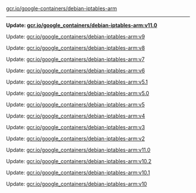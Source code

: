 [gcr.io/google-containers/debian-iptables-arm](https://hub.docker.com/r/cruse/debian-iptables-arm/tags/) 

----
**Update: [gcr.io/google_containers/debian-iptables-arm:v11.0](https://hub.docker.com/r/cruse/debian-iptables-arm/tags/)**

Update: [gcr.io/google_containers/debian-iptables-arm:v9](https://hub.docker.com/r/cruse/debian-iptables-arm/tags/)

Update: [gcr.io/google_containers/debian-iptables-arm:v8](https://hub.docker.com/r/cruse/debian-iptables-arm/tags/)

Update: [gcr.io/google_containers/debian-iptables-arm:v7](https://hub.docker.com/r/cruse/debian-iptables-arm/tags/)

Update: [gcr.io/google_containers/debian-iptables-arm:v6](https://hub.docker.com/r/cruse/debian-iptables-arm/tags/)

Update: [gcr.io/google_containers/debian-iptables-arm:v5.1](https://hub.docker.com/r/cruse/debian-iptables-arm/tags/)

Update: [gcr.io/google_containers/debian-iptables-arm:v5.0](https://hub.docker.com/r/cruse/debian-iptables-arm/tags/)

Update: [gcr.io/google_containers/debian-iptables-arm:v5](https://hub.docker.com/r/cruse/debian-iptables-arm/tags/)

Update: [gcr.io/google_containers/debian-iptables-arm:v4](https://hub.docker.com/r/cruse/debian-iptables-arm/tags/)

Update: [gcr.io/google_containers/debian-iptables-arm:v3](https://hub.docker.com/r/cruse/debian-iptables-arm/tags/)

Update: [gcr.io/google_containers/debian-iptables-arm:v2](https://hub.docker.com/r/cruse/debian-iptables-arm/tags/)

Update: [gcr.io/google_containers/debian-iptables-arm:v11.0](https://hub.docker.com/r/cruse/debian-iptables-arm/tags/)

Update: [gcr.io/google_containers/debian-iptables-arm:v10.2](https://hub.docker.com/r/cruse/debian-iptables-arm/tags/)

Update: [gcr.io/google_containers/debian-iptables-arm:v10.1](https://hub.docker.com/r/cruse/debian-iptables-arm/tags/)

Update: [gcr.io/google_containers/debian-iptables-arm:v10](https://hub.docker.com/r/cruse/debian-iptables-arm/tags/)

